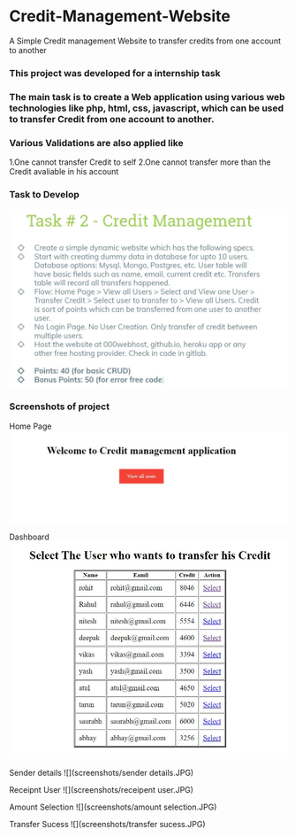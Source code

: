 # Credit-Management-Website
A Simple Credit management Website to transfer credits from one account to another 
### This project was developed for a internship task 
### The main task is to create a Web application using various web technologies like php, html, css, javascript, which can be used to transfer Credit from one account to another. 
### Various Validations are also applied like 
1.One cannot transfer Credit to self
2.One cannot transfer more than the Credit avaliable in his account
### Task to Develop
![](screenshots/pic1.JPG)
### Screenshots of project
Home Page
![](screenshots/home.JPG)

Dashboard 
![](screenshots/dashboard.JPG)

Sender details
![](screenshots/sender details.JPG)

Receipnt User
![](screenshots/receipent user.JPG)

Amount Selection
![](screenshots/amount selection.JPG)

Transfer Sucess
![](screenshots/transfer sucess.JPG)








